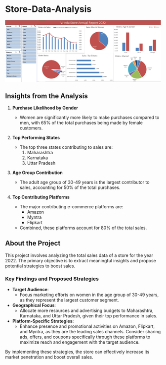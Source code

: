 # Store-Data-Analysis

![Dashboard](https://github.com/yashbhardwaj11/Store-Data-Analysis/blob/main/store%20ss.png)

## Insights from the Analysis

1. **Purchase Likelihood by Gender**
   - Women are significantly more likely to make purchases compared to men, with 65% of the total purchases being made by female customers.

2. **Top Performing States**
   - The top three states contributing to sales are:
     1. Maharashtra
     2. Karnataka
     3. Uttar Pradesh

3. **Age Group Contribution**
   - The adult age group of 30-49 years is the largest contributor to sales, accounting for 50% of the total purchases.

4. **Top Contributing Platforms**
   - The major contributing e-commerce platforms are:
     - Amazon
     - Myntra
     - Flipkart
   - Combined, these platforms account for 80% of the total sales.

## About the Project

This project involves analyzing the total sales data of a store for the year 2022. The primary objective is to extract meaningful insights and propose potential strategies to boost sales. 

### Key Findings and Proposed Strategies

- **Target Audience**: 
  - Focus marketing efforts on women in the age group of 30-49 years, as they represent the largest customer segment.
- **Geographical Focus**: 
  - Allocate more resources and advertising budgets to Maharashtra, Karnataka, and Uttar Pradesh, given their top performance in sales.
- **Platform-Specific Strategies**: 
  - Enhance presence and promotional activities on Amazon, Flipkart, and Myntra, as they are the leading sales channels. Consider sharing ads, offers, and coupons specifically through these platforms to maximize reach and engagement with the target audience.

By implementing these strategies, the store can effectively increase its market penetration and boost overall sales.
